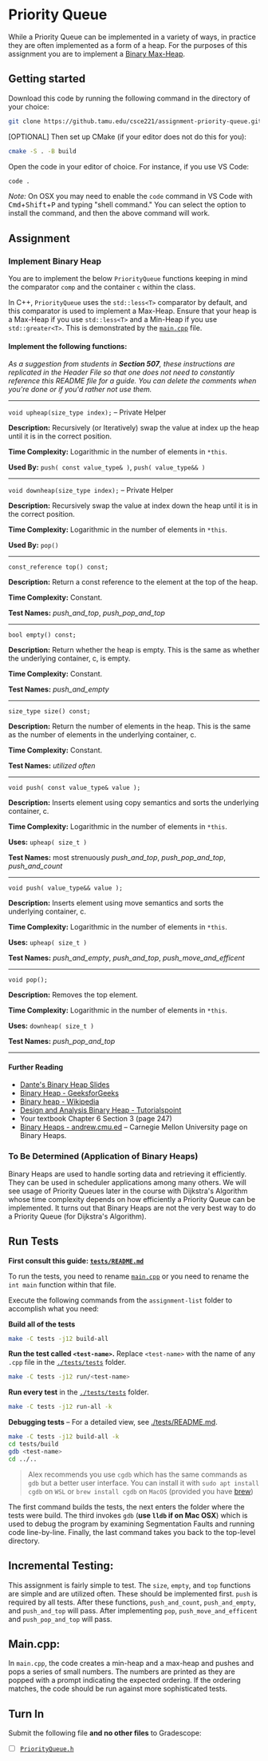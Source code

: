 # Priority Queue

While a Priority Queue can be implemented in a variety of ways, in practice they are often implemented as a form of a heap. For the purposes of this assignment you are to implement a [Binary Max-Heap](https://github.com/pulchroxloom/binary-heaps/raw/main/Binary%20Heaps%20-%20Dante.pdf).

## Getting started

Download this code by running the following command in the directory of your choice:
```sh
git clone https://github.tamu.edu/csce221/assignment-priority-queue.git && cd assignment-priority-queue
```
[OPTIONAL] Then set up CMake (if your editor does not do this for you):
```sh
cmake -S . -B build
```
Open the code in your editor of choice. For instance, if you use VS Code:
```sh
code .
```
*Note:* On OSX you may need to enable the `code` command in VS Code with <kbd>Cmd</kbd>+<kbd>Shift</kbd>+<kbd>P</kbd> and typing "shell command." You can select the option to install the command, and then the above command will work.

## Assignment

### Implement Binary Heap

You are to implement the below `PriorityQueue` functions keeping in mind the comparator `comp` and the container `c` within the class.

In C++, `PriorityQueue` uses the `std::less<T>` comparator by default, and this comparator is used to implement a Max-Heap. Ensure that your heap is a Max-Heap if you use `std::less<T>` and a Min-Heap if you use `std::greater<T>`. This is demonstrated by the [`main.cpp`](src/main.cpp) file.

#### Implement the following functions:

*As a suggestion from students in **Section 507**, these instructions are replicated in the Header File so that one does not need to constantly reference this README file for a guide. You can delete the comments when you're done or if you'd rather not use them.*

----

`void upheap(size_type index);` &ndash; Private Helper

**Description:** Recursively (or Iteratively) swap the value at index up the heap until it is in the correct position.

**Time Complexity:** Logarithmic in the number of elements in `*this`.

**Used By:** `push( const value_type& )`, `push( value_type&& )`

----

`void downheap(size_type index);` &ndash; Private Helper

**Description:** Recursively swap the value at index down the heap until it is in the correct position.

**Time Complexity:** Logarithmic in the number of elements in `*this`.

**Used By:** `pop()`

----

`const_reference top() const;`

**Description:** Return a const reference to the element at the top of the heap.

**Time Complexity:** Constant.

**Test Names:** *push_and_top*, *push_pop_and_top*

----

`bool empty() const;`

**Description:** Return whether the heap is empty. This is the same as whether the underlying container, c, is empty.

**Time Complexity:** Constant.

**Test Names:**  *push_and_empty*

----

`size_type size() const;`

**Description:** Return the number of elements in the heap. This is the same as the number of elements in the underlying container, c.

**Time Complexity:** Constant.

**Test Names:** *utilized often*

----

`void push( const value_type& value );`

**Description:** Inserts element using copy semantics and sorts the underlying container, c.

**Time Complexity:** Logarithmic in the number of elements in `*this`.

**Uses:** `upheap( size_t )`

**Test Names:**  most strenuously *push_and_top*, *push_pop_and_top*, *push_and_count*

----

`void push( value_type&& value );`

**Description:** Inserts element using move semantics and sorts the underlying container, c.

**Time Complexity:** Logarithmic in the number of elements in `*this`.

**Uses:** `upheap( size_t )`

**Test Names:**  *push_and_empty*, *push_and_top*, *push_move_and_efficent*

----

`void pop();`

**Description:** Removes the top element.

**Time Complexity:** Logarithmic in the number of elements in `*this`.

**Uses:** `downheap( size_t )`

**Test Names:** *push_pop_and_top*

----

#### Further Reading
- [Dante's Binary Heap Slides](https://github.com/pulchroxloom/binary-heaps/raw/main/Binary%20Heaps%20-%20Dante.pdf)
- [Binary Heap - GeeksforGeeks](https://www.geeksforgeeks.org/binary-heap/)
- [Binary heap - Wikipedia](https://en.wikipedia.org/wiki/Binary_heap)
- [Design and Analysis Binary Heap - Tutorialspoint](https://www.tutorialspoint.com/design_and_analysis_of_algorithms/design_and_analysis_of_algorithms_binary_heap.htm)
- Your textbook Chapter 6 Section 3 (page 247)
- [Binary Heaps - andrew.cmu.ed](https://www.andrew.cmu.edu/course/15-121/lectures/Binary%20Heaps/heaps.html) &ndash; Carnegie Mellon University page on Binary Heaps.

### To Be Determined (Application of Binary Heaps)

Binary Heaps are used to handle sorting data and retrieving it efficiently. They can be used in scheduler applications among many others. We will see usage of Priority Queues later in the course with Dijkstra's Algorithm whose time complexity depends on how efficiently a Priority Queue can be implemented. It turns out that Binary Heaps are not the very best way to do a Priority Queue (for Dijkstra's Algorithm).

## Run Tests

**First consult this guide: [`tests/README.md`](./tests/README.md)**

To run the tests, you need to rename [`main.cpp`](./src/main.cpp) or you need to rename the `int main` function within that file.

Execute the following commands from the `assignment-list` folder to accomplish what you need:

**Build all of the tests**
```sh
make -C tests -j12 build-all
```

**Run the test called `<test-name>`.** Replace `<test-name>` with the name of any `.cpp` file in the [`./tests/tests`](./tests/tests) folder.
```sh
make -C tests -j12 run/<test-name>
```

**Run every test** in the [`./tests/tests`](./tests/tests) folder.
```sh
make -C tests -j12 run-all -k
```

**Debugging tests** &ndash; For a detailed view, see [./tests/README.md](./tests/README.md).
```sh
make -C tests -j12 build-all -k
cd tests/build
gdb <test-name>
cd ../..
```
> Alex recommends you use `cgdb` which has the same commands as `gdb` but a better user interface. You can install it with `sudo apt install cgdb` on `WSL` or `brew install cgdb` on `MacOS` (provided you have [brew](https://brew.sh))

The first command builds the tests, the next enters the folder where the tests were build. The third invokes `gdb` (**use `lldb` if on Mac OSX**) which is used to debug the program by examining Segmentation Faults and running code line-by-line. Finally, the last command takes you back to the top-level directory.


## Incremental Testing:

This assignment is fairly simple to test. The `size`, `empty`, and `top` functions are simple and are utilized often. These should be implemented first. `push` is required by all tests. After these functions, `push_and_count`, `push_and_empty`, and `push_and_top` will pass. After implementing `pop`, `push_move_and_efficent` and `push_pop_and_top` will pass.

## Main.cpp:
In `main.cpp`, the code creates a min-heap and a max-heap and pushes and pops a series of small numbers. The numbers are printed as they are popped with a prompt indicating the expected ordering. If the ordering matches, the code should be run against more sophisticated tests.

## Turn In

Submit the following file **and no other files** to Gradescope:
- [ ] [`PriorityQueue.h`](src/PriorityQueue.h)
